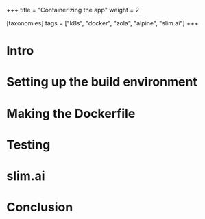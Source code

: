 +++
title = "Containerizing the app"
weight = 2

[taxonomies]
tags = ["k8s", "docker", "zola", "alpine", "slim.ai"]
+++

# Intro

# Setting up the build environment

# Making the Dockerfile

# Testing

# slim.ai

# Conclusion